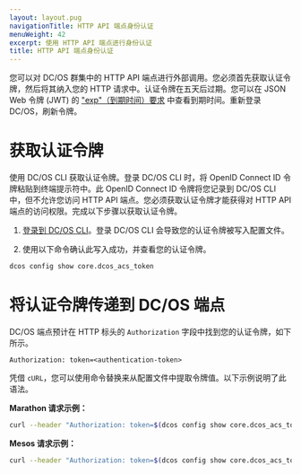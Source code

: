```yaml
---
layout: layout.pug
navigationTitle: HTTP API 端点身份认证
menuWeight: 42
excerpt: 使用 HTTP API 端点进行身份认证
title: HTTP API 端点身份认证
---
```

<!-- The source repository for this topic is https://github.com/dcos/dcos-docs-site -->

您可以对 DC/OS 群集中的 HTTP API 端点进行外部调用。您必须首先获取认证令牌，然后将其纳入您的 HTTP 请求中。认证令牌在五天后过期。您可以在 JSON Web 令牌 (JWT) 的 ["exp"（到期时间）要求](https://tools.ietf.org/html/rfc7519#section-4.1.4) 中查看到期时间。重新登录 DC/OS，刷新令牌。

# 获取认证令牌

使用 DC/OS CLI 获取认证令牌。登录 DC/OS CLI 时，将 OpenID Connect ID 令牌粘贴到终端提示符中。此 OpenID Connect ID 令牌将您记录到 DC/OS CLI 中，但不允许您访问 HTTP API 端点。您必须获取认证令牌才能获得对 HTTP API 端点的访问权限。完成以下步骤以获取认证令牌。

1. [登录到 DC/OS CLI](/1.11/security/oss/managing-authentication/#logging-in-to-the-dcos-cli)。登录 DC/OS CLI 会导致您的认证令牌被写入配置文件。

2. 使用以下命令确认此写入成功，并查看您的认证令牌。

```bash
dcos config show core.dcos_acs_token
```

# 将认证令牌传递到 DC/OS 端点

DC/OS 端点预计在 HTTP 标头的 `Authorization` 字段中找到您的认证令牌，如下所示。

```http
Authorization: token=<authentication-token>
```

凭借 `cURL`，您可以使用命令替换来从配置文件中提取令牌值。以下示例说明了此语法。

**Marathon 请求示例：**

```bash
curl --header "Authorization: token=$(dcos config show core.dcos_acs_token)" http://<master-host-name>/service/marathon/v2/apps
```

**Mesos 请求示例：**

```bash
curl --header "Authorization: token=$(dcos config show core.dcos_acs_token)" http://<master-host-name>/mesos/master/state.json
```
